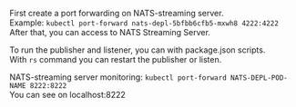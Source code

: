 First create a port forwarding on NATS-streaming server.  
Example:
`kubectl port-forward nats-depl-5bfbb6cfb5-mxwh8 4222:4222`  
After that, you can access to NATS Streaming Server.  

To run the publisher and listener, you can with package.json scripts.  
With `rs` command you can restart the publisher or listen.  

NATS-streaming server monitoring:
`kubectl port-forward NATS-DEPL-POD-NAME 8222:8222`  
You can see on localhost:8222
